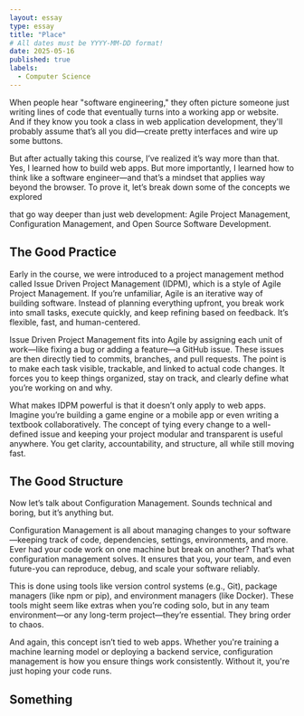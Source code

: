 ```yaml
---
layout: essay
type: essay
title: "Place"
# All dates must be YYYY-MM-DD format!
date: 2025-05-16
published: true
labels:
  - Computer Science
---
```


When people hear "software engineering," they often picture someone just writing lines of code that eventually turns into a working app or website. And if they know you took a class in web application development, they'll probably assume that’s all you did—create pretty interfaces and wire up some buttons. 

But after actually taking this course, I’ve realized it’s way more than that. Yes, I learned how to build web apps. But more importantly, I learned how to think like a software engineer—and that’s a mindset that applies way beyond the browser. To prove it, let’s break down some of the concepts we explored 

that go way deeper than just web development: Agile Project Management, Configuration Management, and Open Source Software Development.


## The Good Practice

Early in the course, we were introduced to a project management method called Issue Driven Project Management (IDPM), which is a style of Agile Project Management. If you’re unfamiliar, Agile is an iterative way of building software. Instead of planning everything upfront, you break work into small tasks, execute quickly, and keep refining based on feedback. It’s flexible, fast, and human-centered.

Issue Driven Project Management fits into Agile by assigning each unit of work—like fixing a bug or adding a feature—a GitHub issue. These issues are then directly tied to commits, branches, and pull requests. The point is to make each task visible, trackable, and linked to actual code changes. It forces you to keep things organized, stay on track, and clearly define what you’re working on and why.

What makes IDPM powerful is that it doesn’t only apply to web apps. Imagine you’re building a game engine or a mobile app or even writing a textbook collaboratively. The concept of tying every change to a well-defined issue and keeping your project modular and transparent is useful anywhere. You get clarity, accountability, and structure, all while still moving fast.

## The Good Structure

Now let’s talk about Configuration Management. Sounds technical and boring, but it’s anything but.

Configuration Management is all about managing changes to your software—keeping track of code, dependencies, settings, environments, and more. Ever had your code work on one machine but break on another? That’s what configuration management solves. It ensures that you, your team, and even future-you can reproduce, debug, and scale your software reliably.

This is done using tools like version control systems (e.g., Git), package managers (like npm or pip), and environment managers (like Docker). These tools might seem like extras when you’re coding solo, but in any team environment—or any long-term project—they’re essential. They bring order to chaos.

And again, this concept isn’t tied to web apps. Whether you're training a machine learning model or deploying a backend service, configuration management is how you ensure things work consistently. Without it, you're just hoping your code runs. 

## Something

